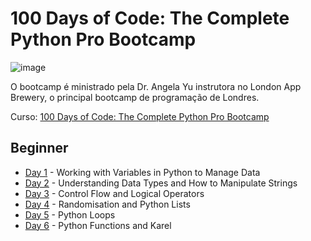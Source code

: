 # 100 Days of Code: The Complete Python Pro Bootcamp

![image](https://github.com/user-attachments/assets/fb9920fb-f108-46c7-80d9-d07706221838)

O bootcamp é ministrado pela Dr. Angela Yu instrutora no London App Brewery, o principal bootcamp de programação de Londres.

Curso: [100 Days of Code: The Complete Python Pro Bootcamp](https://www.udemy.com/course/100-days-of-code/?couponCode=24T1MT310325G3)

## Beginner
- [Day 1](https://github.com/joaohsilva416/100-Days-of-Code-Python/tree/main/Day%2001) - Working with Variables in Python to Manage Data
- [Day 2](https://github.com/joaohsilva416/100-Days-of-Code-Python/tree/main/Day%2002) - Understanding Data Types and How to Manipulate Strings
- [Day 3](https://github.com/joaohsilva416/100-Days-of-Code-Python/tree/main/Day%2003) - Control Flow and Logical Operators
- [Day 4](https://github.com/joaohsilva416/100-Days-of-Code-Python/tree/main/Day%2004) - Randomisation and Python Lists
- [Day 5](https://github.com/joaohsilva416/100-Days-of-Code-Python/tree/main/Day%2005) - Python Loops
- [Day 6](https://github.com/joaohsilva416/100-Days-of-Code-Python/tree/main/Day%2006) - Python Functions and Karel
